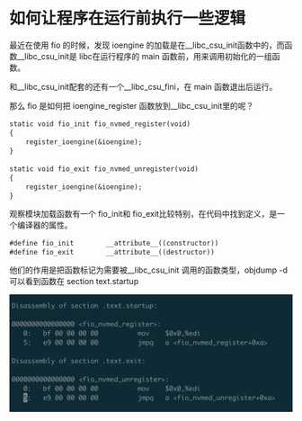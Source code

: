 # 如何让程序在运行前执行一些逻辑

最近在使用 fio 的时候，发现 ioengine 的加载是在\_\_libc\_csu\_init函数中的，而函数\_\_libc\_csu\_init是 libc在运行程序的 main 函数前，用来调用初始化的一组函数。

和\_\_libc\_csu\_init配套的还有一个\_\_libc\_csu\_fini，在 main 函数退出后运行。

那么 fio 是如何把 ioengine\_register 函数放到\_\_libc\_csu\_init里的呢？

```
static void fio_init fio_nvmed_register(void)
{
    register_ioengine(&ioengine);
}

static void fio_exit fio_nvmed_unregister(void)
{
    register_ioengine(&ioengine);
}
```

观察模块加载函数有一个 fio\_init和 fio\_exit比较特别，在代码中找到定义，是一个编译器的属性。

```
#define fio_init        __attribute__((constructor))
#define fio_exit        __attribute__((destructor))
```

他们的作用是把函数标记为需要被\_\_libc\_csu\_init 调用的函数类型，objdump -d 可以看到函数在 section text.startup

![](<../.gitbook/assets/image (2) (1) (1).png>)

